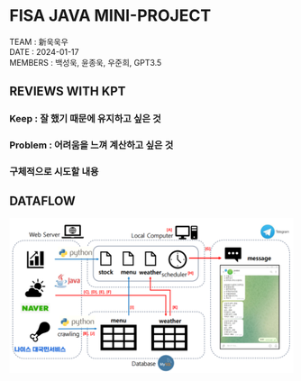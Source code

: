 # FISA JAVA MINI-PROJECT 

TEAM : 新욱욱우  
DATE : 2024-01-17        
MEMBERS : 백성욱, 윤종욱, 우준희, GPT3.5


## REVIEWS WITH KPT  

### Keep : 잘 했기 때문에 유지하고 싶은 것

### Problem : 어려움을 느껴 계산하고 싶은 것

### 구체적으로 시도할 내용


## DATAFLOW  

![dataflow](./image/dataflow_edit_edit_edit_edit.png)


